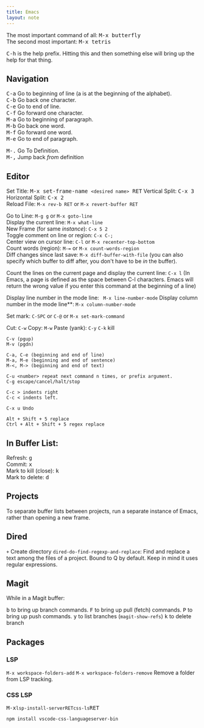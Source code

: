 ```yaml
---
title: Emacs
layout: note
---
```


The most important command of all: <kbd>M-x butterfly</kbd>  
The second most important: <kbd>M-x tetris</kbd>  

<kbd>C-h</kbd> is the help prefix. Hitting this and then something else will bring up the help for that thing.

## Navigation

<kbd>C-a</kbd> Go to beginning of line (a is at the beginning of the alphabet).  
<kbd>C-b</kbd> Go back one character.  
<kbd>C-e</kbd> Go to end of line.  
<kbd>C-f</kbd> Go forward one character.  
<kbd>M-a</kbd> Go to beginning of paragraph.  
<kbd>M-b</kbd> Go back one word.  
<kbd>M-f</kbd> Go forward one word.  
<kbd>M-e</kbd> Go to end of paragraph.  

<kbd>M-.</kbd> Go To Definition.  
<kbd>M-,</kbd> Jump back *from* definition  

## Editor

Set Title: <kbd>M-x set-frame-name `<desired name>` RET</kbd>
Vertical Split: <kbd>C-x 3</kbd>  
Horizontal Split: <kbd>C-x 2</kbd>  
Reload File: `M-x rev-b RET` or `M-x revert-buffer RET`  

Go to Line: `M-g g` or `M-x goto-line`  
Display the current line: `M-x what-line`  
New Frame (for same <em>instance</em>): `C-x 5 2`  
Toggle comment on line or region: `C-x C-;`  
Center view on cursor line: `C-l` or `M-x recenter-top-bottom`  
Count words (region): `M-=` or `M-x count-words-region`  
Diff changes since last save: `M-x diff-buffer-with-file` (you can also specify which buffer to diff after, you don't have to be *in* the buffer).  

Count the lines on the current page and display the current line: `C-x l`
(In Emacs, a page is defined as the space between C-l characters. Emacs will return the wrong value if you enter this command at the beginning of a line)

Display line number in the mode line: `	M-x line-number-mode`
Display column number in the mode line**: `M-x column-number-mode`

Set mark: `C-SPC` or `C-@` or `M-x set-mark-command`

Cut: `C-w`
Copy: `M-w`
Paste (yank): `C-y`
`C-k` kill

```
C-v (pgup)
M-v (pgdn)

C-a, C-e (beginning and end of line)
M-a, M-e (beginning and end of sentence)
M-<, M-> (beginning and end of text)

C-u <number> repeat next command n times, or prefix argument.
C-g escape/cancel/halt/stop

C-c > indents right
C-c < indents left.

C-x u Undo

Alt + Shift + 5 replace
Ctrl + Alt + Shift + 5 regex replace

```


## In Buffer List:
Refresh: <kbd>g</kbd>  
Commit: <kbd>x</kbd>  
Mark to kill (close): <kbd>k</kbd>  
Mark to delete: <kbd>d</kbd>  

## Projects
To separate buffer lists between projects, run a separate instance of Emacs, rather than opening a new frame.

## Dired

`+` Create directory
`dired-do-find-regexp-and-replace`: Find and replace a text among the files of a project. Bound to Q by default. Keep in mind it uses regular expressions.

## Magit

While in a Magit buffer:

<kbd>b</kbd> to bring up branch commands.
<kbd>F</kbd> to bring up pull (fetch) commands.
<kbd>P</kbd> to bring up push commands.
<kbd>y</kbd> to list branches (`magit-show-refs`)
<kbd>k</kbd> to delete branch

## Packages

### LSP

`M-x workspace-folders-add`
`M-x workspace-folders-remove` Remove a folder from LSP tracking.

### CSS LSP
<kbd>M-x</kbd>`lsp-install-server`<kbd>`RET`</kbd>`css-ls`<kbd>RET</kbd>

`npm install vscode-css-languageserver-bin`
